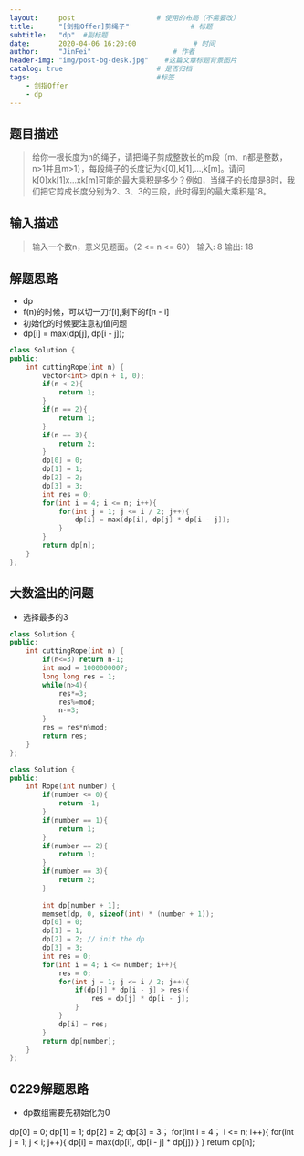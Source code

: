 ```yaml
---
layout:     post                    # 使用的布局（不需要改） 
title:      "[剑指Offer]剪绳子"               # 标题  
subtitle:   "dp"  #副标题 
date:       2020-04-06 16:20:00              # 时间 
author:     "JinFei"                    # 作者 
header-img: "img/post-bg-desk.jpg"    #这篇文章标题背景图片 
catalog: true                       # 是否归档 
tags:                               #标签     
    - 剑指Offer 
    - dp
---
```


## 题目描述

> 给你一根长度为n的绳子，请把绳子剪成整数长的m段（m、n都是整数，n>1并且m>1），每段绳子的长度记为k[0],k[1],...,k[m]。请问k[0]xk[1]x...xk[m]可能的最大乘积是多少？例如，当绳子的长度是8时，我们把它剪成长度分别为2、3、3的三段，此时得到的最大乘积是18。

## 输入描述
> 输入一个数n，意义见题面。（2 <= n <= 60）
> 输入:
> 8
> 输出:
> 18

## 解题思路
- dp
- f(n)的时候，可以切一刀f[i],剩下的f[n - i]
- 初始化的时候要注意初值问题
- dp[i] = max(dp[j], dp[i - j]);

```C++
class Solution {
public:
    int cuttingRope(int n) {
        vector<int> dp(n + 1, 0);
        if(n < 2){
            return 1;
        }
        if(n == 2){
            return 1;
        }
        if(n == 3){
            return 2;
        }
        dp[0] = 0;
        dp[1] = 1;
        dp[2] = 2;
        dp[3] = 3;
        int res = 0;
        for(int i = 4; i <= n; i++){
            for(int j = 1; j <= i / 2; j++){
                dp[i] = max(dp[i], dp[j] * dp[i - j]);
            }
        }
        return dp[n];
    }
};
```

## 大数溢出的问题

- 选择最多的3

```C++
class Solution {
public:
    int cuttingRope(int n) {
        if(n<=3) return n-1;
        int mod = 1000000007;
        long long res = 1;
        while(n>4){
            res*=3;
            res%=mod;
            n-=3;
        }
        res = res*n%mod;
        return res;
    }
};
```

```C++
class Solution {
public:
    int Rope(int number) {
        if(number <= 0){
            return -1;
        }
        if(number == 1){
            return 1;
        }
        if(number == 2){
            return 1;
        }
        if(number == 3){
            return 2;
        }
        
        int dp[number + 1];
        memset(dp, 0, sizeof(int) * (number + 1));
        dp[0] = 0;
        dp[1] = 1;
        dp[2] = 2; // init the dp
        dp[3] = 3;
        int res = 0;
        for(int i = 4; i <= number; i++){
            res = 0;
            for(int j = 1; j <= i / 2; j++){
                if(dp[j] * dp[i - j] > res){
                    res = dp[j] * dp[i - j];
                }
            }
            dp[i] = res;
        }
        return dp[number];
    }
};
```

## 0229解题思路
- dp数组需要先初始化为0


  

dp[0] = 0;
dp[1] = 1;
dp[2] = 2;
dp[3] = 3；
for(int i = 4； i <= n; i++){
    for(int j = 1; j < i; j++){
        dp[i] = max(dp[i], dp[i - j] * dp[j])
    }
}
return dp[n];
